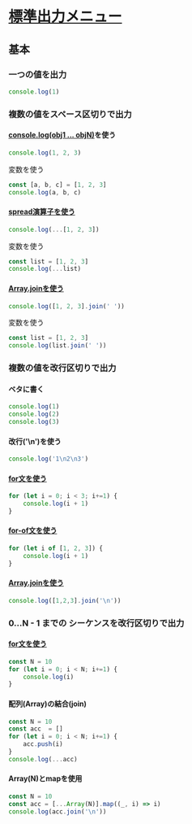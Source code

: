# [標準出力メニュー](https://paiza.jp/works/mondai/stdout_primer/problem_index?language_uid=javascript)

## 基本

### 一つの値を出力

```js
console.log(1)
``` 
### 複数の値をスペース区切りで出力

#### [console.log(obj1 ... objN)](https://developer.mozilla.org/ja/docs/Web/API/console/log)を使う
```js
console.log(1, 2, 3)
```

変数を使う
```js
const [a, b, c] = [1, 2, 3] 
console.log(a, b, c)
```


#### [spread演算子を使う](https://developer.mozilla.org/ja/docs/Web/JavaScript/Reference/Operators/Spread_syntax)
```js
console.log(...[1, 2, 3])
```
変数を使う
```js
const list = [1, 2, 3]
console.log(...list)
```


#### [Array.joinを使う](https://developer.mozilla.org/ja/docs/Web/JavaScript/Reference/Global_Objects/Array/join)
```js
console.log([1, 2, 3].join(' '))
```

変数を使う
```js
const list = [1, 2, 3]
console.log(list.join(' '))
```


### 複数の値を改行区切りで出力

#### ベタに書く
```js
console.log(1)
console.log(2)
console.log(3)
```

#### 改行('\n')を使う

```js
console.log('1\n2\n3')
```

#### [for文を使う](https://developer.mozilla.org/ja/docs/Web/JavaScript/Guide/Loops_and_iteration#for_statement)
```js
for (let i = 0; i < 3; i+=1) {
    console.log(i + 1)
}
```

#### [for-of文を使う](https://developer.mozilla.org/ja/docs/Web/JavaScript/Guide/Loops_and_iteration#for...of_statement)
```js
for (let i of [1, 2, 3]) {
    console.log(i + 1)
}
```

#### [Array.joinを使う](https://developer.mozilla.org/ja/docs/Web/JavaScript/Reference/Global_Objects/Array/join)
```js
console.log([1,2,3].join('\n'))
```


### 0...N - 1 までの シーケンスを改行区切りで出力

####  [for文を使う](https://developer.mozilla.org/ja/docs/Web/JavaScript/Guide/Loops_and_iteration#for_statement)
```js
const N = 10
for (let i = 0; i < N; i+=1) {
    console.log(i)
}
```

#### 配列(Array)の結合(join)

```js
const N = 10
const acc  = []
for (let i = 0; i < N; i+=1) {
    acc.push(i)
}
console.log(...acc)
```

#### Array(N)とmapを使用

```js
const N = 10
const acc = [...Array(N)].map((_, i) => i)
console.log(acc.join('\n'))
```
